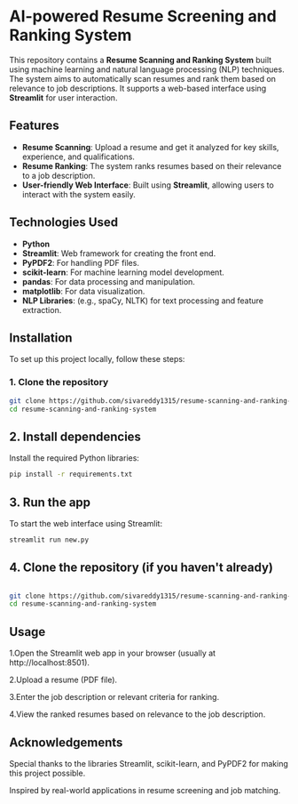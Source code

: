 # AI-powered Resume Screening and Ranking System

This repository contains a **Resume Scanning and Ranking System** built using machine learning and natural language processing (NLP) techniques. The system aims to automatically scan resumes and rank them based on relevance to job descriptions. It supports a web-based interface using **Streamlit** for user interaction.

## Features

- **Resume Scanning**: Upload a resume and get it analyzed for key skills, experience, and qualifications.
- **Resume Ranking**: The system ranks resumes based on their relevance to a job description.
- **User-friendly Web Interface**: Built using **Streamlit**, allowing users to interact with the system easily.

## Technologies Used

- **Python**
- **Streamlit**: Web framework for creating the front end.
- **PyPDF2**: For handling PDF files.
- **scikit-learn**: For machine learning model development.
- **pandas**: For data processing and manipulation.
- **matplotlib**: For data visualization.
- **NLP Libraries**: (e.g., spaCy, NLTK) for text processing and feature extraction.

## Installation

To set up this project locally, follow these steps:

### 1. Clone the repository

```bash
git clone https://github.com/sivareddy1315/resume-scanning-and-ranking-system.git
cd resume-scanning-and-ranking-system
```
## 2. Install dependencies
Install the required Python libraries:

```bash
pip install -r requirements.txt
```
## 3. Run the app
To start the web interface using Streamlit:

```bash
streamlit run new.py
```
## 4. Clone the repository (if you haven't already)
```bash

git clone https://github.com/sivareddy1315/resume-scanning-and-ranking-system.git
cd resume-scanning-and-ranking-system
```
## Usage
1.Open the Streamlit web app in your browser (usually at http://localhost:8501).  

2.Upload a resume (PDF file).

3.Enter the job description or relevant criteria for ranking.

4.View the ranked resumes based on relevance to the job description.

## Acknowledgements
Special thanks to the libraries Streamlit, scikit-learn, and PyPDF2 for making this project possible.

Inspired by real-world applications in resume screening and job matching.




